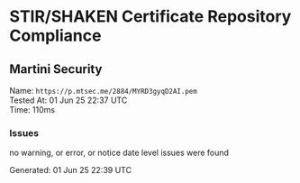 # STIR/SHAKEN Certificate Repository Compliance

## Martini Security

Name: `https://p.mtsec.me/2884/MYRD3gyqD2AI.pem`\
Tested At: 01 Jun 25 22:37 UTC\
Time: 110ms

### Issues

no warning, or error, or notice date level issues were found

Generated: 01 Jun 25 22:39 UTC